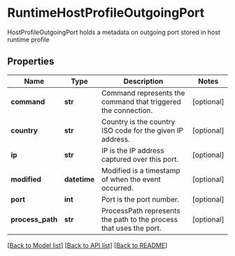 # RuntimeHostProfileOutgoingPort

HostProfileOutgoingPort holds a metadata on outgoing port stored in host runtime profile

## Properties
Name | Type | Description | Notes
------------ | ------------- | ------------- | -------------
**command** | **str** | Command represents the command that triggered the connection.  | [optional] 
**country** | **str** | Country is the country ISO code for the given IP address.  | [optional] 
**ip** | **str** | IP is the IP address captured over this port.  | [optional] 
**modified** | **datetime** | Modified is a timestamp of when the event occurred.  | [optional] 
**port** | **int** | Port is the port number.  | [optional] 
**process_path** | **str** | ProcessPath represents the path to the process that uses the port.  | [optional] 

[[Back to Model list]](../README.md#documentation-for-models) [[Back to API list]](../README.md#documentation-for-api-endpoints) [[Back to README]](../README.md)



